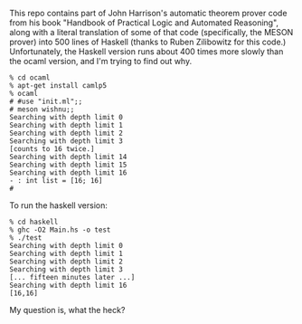 This repo contains part of John Harrison's automatic theorem prover
code from his book "Handbook of Practical Logic and Automated
Reasoning", along with a literal translation of some of that code
(specifically, the MESON prover) into 500 lines of Haskell (thanks to
Ruben Zilibowitz for this code.)  Unfortunately, the Haskell version
runs about 400 times more slowly than the ocaml version, and I'm
trying to find out why.

    % cd ocaml
    % apt-get install camlp5
    % ocaml
    # #use "init.ml";;
    # meson wishnu;;
    Searching with depth limit 0
    Searching with depth limit 1
    Searching with depth limit 2
    Searching with depth limit 3
    [counts to 16 twice.]
    Searching with depth limit 14
    Searching with depth limit 15
    Searching with depth limit 16
    - : int list = [16; 16]
    #

To run the haskell version:

    % cd haskell
    % ghc -O2 Main.hs -o test
    % ./test
    Searching with depth limit 0
    Searching with depth limit 1
    Searching with depth limit 2
    Searching with depth limit 3
    [... fifteen minutes later ...]
    Searching with depth limit 16
    [16,16]

My question is, what the heck?
